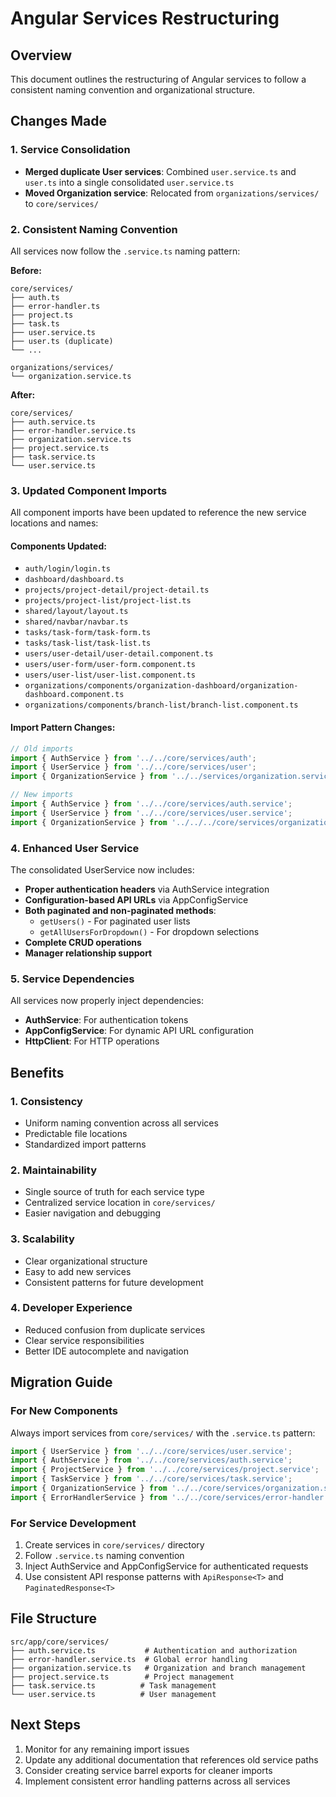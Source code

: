 # Angular Services Restructuring

## Overview
This document outlines the restructuring of Angular services to follow a consistent naming convention and organizational structure.

## Changes Made

### 1. Service Consolidation
- **Merged duplicate User services**: Combined `user.service.ts` and `user.ts` into a single consolidated `user.service.ts`
- **Moved Organization service**: Relocated from `organizations/services/` to `core/services/`

### 2. Consistent Naming Convention
All services now follow the `.service.ts` naming pattern:

**Before:**
```
core/services/
├── auth.ts
├── error-handler.ts
├── project.ts
├── task.ts
├── user.service.ts
├── user.ts (duplicate)
└── ...

organizations/services/
└── organization.service.ts
```

**After:**
```
core/services/
├── auth.service.ts
├── error-handler.service.ts
├── organization.service.ts
├── project.service.ts
├── task.service.ts
└── user.service.ts
```

### 3. Updated Component Imports
All component imports have been updated to reference the new service locations and names:

#### Components Updated:
- `auth/login/login.ts`
- `dashboard/dashboard.ts`
- `projects/project-detail/project-detail.ts`
- `projects/project-list/project-list.ts`
- `shared/layout/layout.ts`
- `shared/navbar/navbar.ts`
- `tasks/task-form/task-form.ts`
- `tasks/task-list/task-list.ts`
- `users/user-detail/user-detail.component.ts`
- `users/user-form/user-form.component.ts`
- `users/user-list/user-list.component.ts`
- `organizations/components/organization-dashboard/organization-dashboard.component.ts`
- `organizations/components/branch-list/branch-list.component.ts`

#### Import Pattern Changes:
```typescript
// Old imports
import { AuthService } from '../../core/services/auth';
import { UserService } from '../../core/services/user';
import { OrganizationService } from '../../services/organization.service';

// New imports
import { AuthService } from '../../core/services/auth.service';
import { UserService } from '../../core/services/user.service';
import { OrganizationService } from '../../../core/services/organization.service';
```

### 4. Enhanced User Service
The consolidated UserService now includes:
- **Proper authentication headers** via AuthService integration
- **Configuration-based API URLs** via AppConfigService
- **Both paginated and non-paginated methods**:
  - `getUsers()` - For paginated user lists
  - `getAllUsersForDropdown()` - For dropdown selections
- **Complete CRUD operations**
- **Manager relationship support**

### 5. Service Dependencies
All services now properly inject dependencies:
- **AuthService**: For authentication tokens
- **AppConfigService**: For dynamic API URL configuration
- **HttpClient**: For HTTP operations

## Benefits

### 1. Consistency
- Uniform naming convention across all services
- Predictable file locations
- Standardized import patterns

### 2. Maintainability
- Single source of truth for each service type
- Centralized service location in `core/services/`
- Easier navigation and debugging

### 3. Scalability
- Clear organizational structure
- Easy to add new services
- Consistent patterns for future development

### 4. Developer Experience
- Reduced confusion from duplicate services
- Clear service responsibilities
- Better IDE autocomplete and navigation

## Migration Guide

### For New Components
Always import services from `core/services/` with the `.service.ts` pattern:

```typescript
import { UserService } from '../../core/services/user.service';
import { AuthService } from '../../core/services/auth.service';
import { ProjectService } from '../../core/services/project.service';
import { TaskService } from '../../core/services/task.service';
import { OrganizationService } from '../../core/services/organization.service';
import { ErrorHandlerService } from '../../core/services/error-handler.service';
```

### For Service Development
1. Create services in `core/services/` directory
2. Follow `.service.ts` naming convention
3. Inject AuthService and AppConfigService for authenticated requests
4. Use consistent API response patterns with `ApiResponse<T>` and `PaginatedResponse<T>`

## File Structure
```
src/app/core/services/
├── auth.service.ts           # Authentication and authorization
├── error-handler.service.ts  # Global error handling
├── organization.service.ts   # Organization and branch management
├── project.service.ts        # Project management
├── task.service.ts          # Task management
└── user.service.ts          # User management
```

## Next Steps
1. Monitor for any remaining import issues
2. Update any additional documentation that references old service paths
3. Consider creating service barrel exports for cleaner imports
4. Implement consistent error handling patterns across all services
